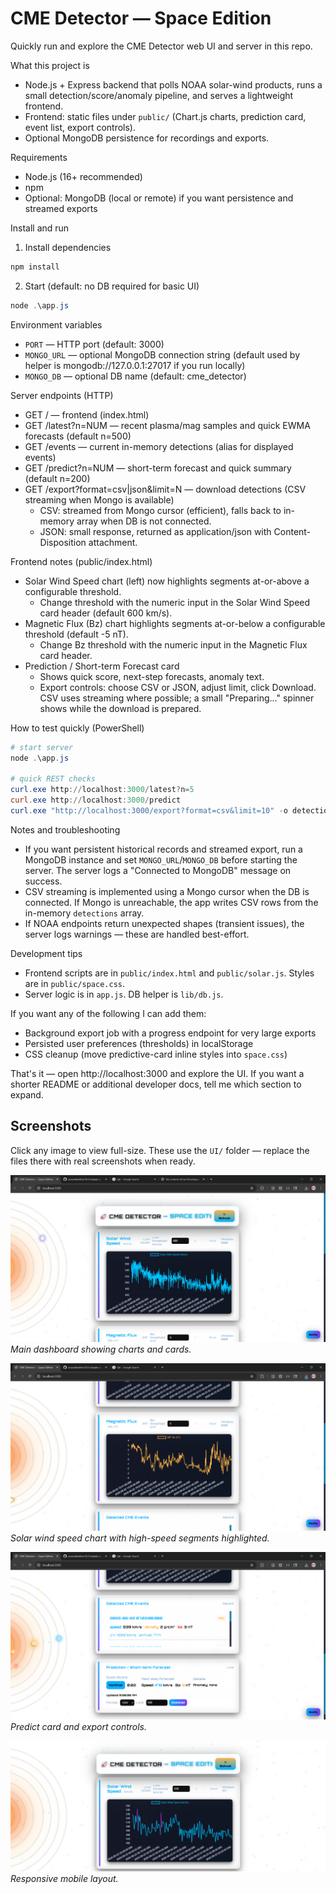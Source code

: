CME Detector — Space Edition
=============================

Quickly run and explore the CME Detector web UI and server in this repo.

What this project is
- Node.js + Express backend that polls NOAA solar-wind products, runs a small detection/score/anomaly pipeline, and serves a lightweight frontend.
- Frontend: static files under `public/` (Chart.js charts, prediction card, event list, export controls).
- Optional MongoDB persistence for recordings and exports.

Requirements
- Node.js (16+ recommended)
- npm
- Optional: MongoDB (local or remote) if you want persistence and streamed exports

Install and run

1) Install dependencies

```powershell
npm install
```

2) Start (default: no DB required for basic UI)

```powershell
node .\app.js
```

Environment variables
- `PORT` — HTTP port (default: 3000)
- `MONGO_URL` — optional MongoDB connection string (default used by helper is mongodb://127.0.0.1:27017 if you run locally)
- `MONGO_DB` — optional DB name (default: cme_detector)

Server endpoints (HTTP)
- GET /                — frontend (index.html)
- GET /latest?n=NUM    — recent plasma/mag samples and quick EWMA forecasts (default n=500)
- GET /events          — current in-memory detections (alias for displayed events)
- GET /predict?n=NUM   — short-term forecast and quick summary (default n=200)
- GET /export?format=csv|json&limit=N — download detections (CSV streaming when Mongo is available)
  - CSV: streamed from Mongo cursor (efficient), falls back to in-memory array when DB is not connected.
  - JSON: small response, returned as application/json with Content-Disposition attachment.

Frontend notes (public/index.html)
- Solar Wind Speed chart (left) now highlights segments at-or-above a configurable threshold.
  - Change threshold with the numeric input in the Solar Wind Speed card header (default 600 km/s).
- Magnetic Flux (Bz) chart highlights segments at-or-below a configurable threshold (default -5 nT).
  - Change Bz threshold with the numeric input in the Magnetic Flux card header.
- Prediction / Short-term Forecast card
  - Shows quick score, next-step forecasts, anomaly text.
  - Export controls: choose CSV or JSON, adjust limit, click Download. CSV uses streaming where possible; a small "Preparing..." spinner shows while the download is prepared.

How to test quickly (PowerShell)

```powershell
# start server
node .\app.js

# quick REST checks
curl.exe http://localhost:3000/latest?n=5
curl.exe http://localhost:3000/predict
curl.exe "http://localhost:3000/export?format=csv&limit=10" -o detections.csv
```

Notes and troubleshooting
- If you want persistent historical records and streamed export, run a MongoDB instance and set `MONGO_URL`/`MONGO_DB` before starting the server. The server logs a "Connected to MongoDB" message on success.
- CSV streaming is implemented using a Mongo cursor when the DB is connected. If Mongo is unreachable, the app writes CSV rows from the in-memory `detections` array.
- If NOAA endpoints return unexpected shapes (transient issues), the server logs warnings — these are handled best-effort.

Development tips
- Frontend scripts are in `public/index.html` and `public/solar.js`. Styles are in `public/space.css`.
- Server logic is in `app.js`. DB helper is `lib/db.js`.

If you want any of the following I can add them:
- Background export job with a progress endpoint for very large exports
- Persisted user preferences (thresholds) in localStorage
- CSS cleanup (move predictive-card inline styles into `space.css`)

That's it — open http://localhost:3000 and explore the UI. If you want a shorter README or additional developer docs, tell me which section to expand.

## Screenshots

Click any image to view full-size. These use the `UI/` folder — replace the files there with real screenshots when ready.

[![Dashboard hero](./UI/UI1.png)](./UI/UI1.png)
_Main dashboard showing charts and cards._

[![Speed threshold highlight](./UI/UI2.png)](./UI/UI2.png)
_Solar wind speed chart with high-speed segments highlighted._

[![Predict & Export](./UI/UI3.png)](./UI/UI3.png)
_Predict card and export controls._

[![Mobile view](./UI/UI4.png)](./UI/UI4.png)
_Responsive mobile layout._
